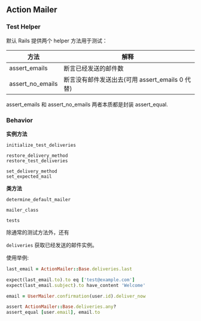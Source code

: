 ## Action Mailer

### Test Helper

默认 Rails 提供两个 helper 方法用于测试：

|方法|解释|
|--|--|
|assert_emails | 断言已经发送的邮件数|
|assert_no_emails | 断言没有邮件发送出去(可用 assert_emails 0 代替)|

assert_emails 和 assert_no_emails 两者本质都是封装 assert_equal.

### Behavior

**实例方法**

```
initialize_test_deliveries

restore_delivery_method
restore_test_deliveries

set_delivery_method
set_expected_mail
```

**类方法**

```
determine_default_mailer

mailer_class

tests
```

除通常的测试方法外，还有

`deliveries` 获取已经发送的邮件实例。

使用举例:

```ruby
last_email = ActionMailer::Base.deliveries.last

expect(last_email.to).to eq ['test@example.com']
expect(last_email.subject).to have_content 'Welcome'

email = UserMailer.confirmation(user.id).deliver_now

assert ActionMailer::Base.deliveries.any?
assert_equal [user.email], email.to
```
